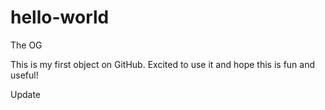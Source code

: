 # hello-world
The OG


This is my first object on GitHub. Excited to use it and hope this is fun and useful!

Update
